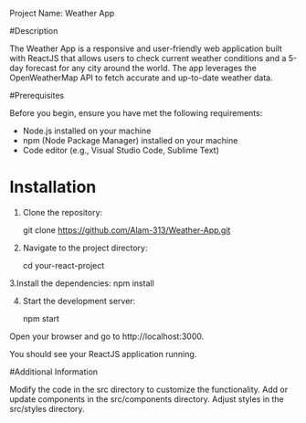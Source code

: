 Project Name: Weather App

#Description

The Weather App is a responsive and user-friendly web application built with ReactJS that allows users to check current weather conditions and a 5-day forecast for any city around the world. The app leverages the OpenWeatherMap API to fetch accurate and up-to-date weather data.

 #Prerequisites

Before you begin, ensure you have met the following requirements:

- Node.js installed on your machine
- npm (Node Package Manager) installed on your machine
- Code editor (e.g., Visual Studio Code, Sublime Text)

# Installation

1. Clone the repository:

  
   git clone https://github.com/Alam-313/Weather-App.git

2. Navigate to the project directory:

    cd your-react-project

3.Install the dependencies:
   npm install

4. Start the development server:

    npm start
   
Open your browser and go to http://localhost:3000.

You should see your ReactJS application running.

#Additional Information

Modify the code in the src directory to customize the functionality.
Add or update components in the src/components directory.
Adjust styles in the src/styles directory.
